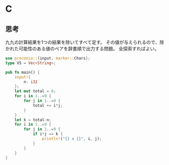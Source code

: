 # C
## 思考
九九の計算結果を1つの結果を除いてすべて足す。
その値が与えられるので、除かれた可能性のある値のペアを辞書順で出力する問題。
全探索すればよい。
```rust
use proconio::{input, marker::Chars};
type VS = Vec<String>;

pub fn main() {
    input!{
        n: i32
    };
    let mut total = 0;
    for i in 1..=9 {
        for j in 1..=9 {
            total += i*j;
        }
    }
    let k = total-n;
    for i in 1..=9 {
        for j in 1..=9 {
            if i*j == k {
                println!("{} x {}", i, j);
            }
        }
    }
}
```